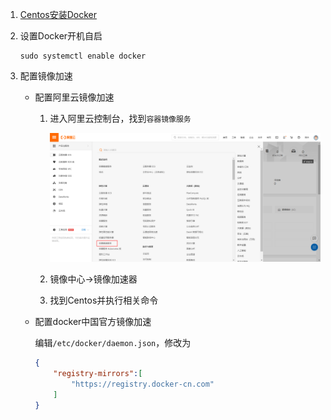 1. [Centos安装Docker](https://docs.docker.com/engine/install/centos/)

2. 设置Docker开机自启

   ```shell
   sudo systemctl enable docker
   ```

3. 配置镜像加速

   - 配置阿里云镜像加速

     1. 进入阿里云控制台，找到`容器镜像服务`

        ![](https://raw.githubusercontent.com/MrWater233/PictureHost/master/20200408221421.png)

     2. 镜像中心->镜像加速器
     3. 找到Centos并执行相关命令

   - 配置docker中国官方镜像加速

     编辑`/etc/docker/daemon.json`，修改为

     ```json
     {
         "registry-mirrors":[
             "https://registry.docker-cn.com"
         ]
     }
     ```

     

